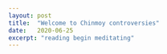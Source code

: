 ```yaml
---
layout: post
title:  "Welcome to Chinmoy controversies"
date:   2020-06-25
excerpt: "reading begin meditating"
---
```


